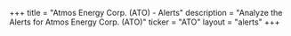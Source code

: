+++
title = "Atmos Energy Corp. (ATO) - Alerts"
description = "Analyze the Alerts for Atmos Energy Corp. (ATO)"
ticker = "ATO"
layout = "alerts"
+++

